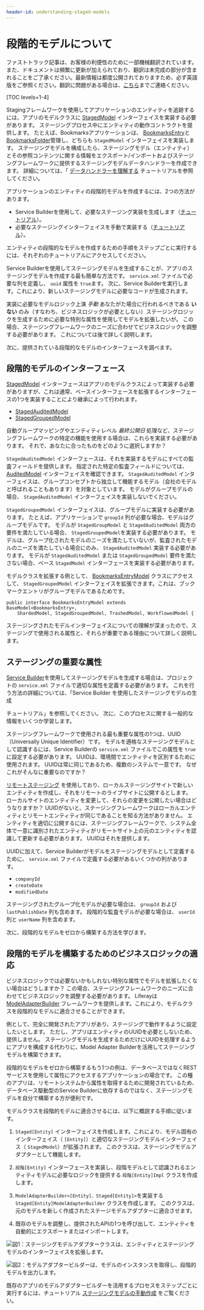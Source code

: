 ```yaml
---
header-id: understanding-staged-models
---
```


# 段階的モデルについて

<p class="alert alert-info"><span class="wysiwyg-color-blue120">ファストトラック記事は、お客様の利便性のために一部機械翻訳されています。また、ドキュメントは頻繁に更新が加えられており、翻訳は未完成の部分が含まれることをご了承ください。最新情報は都度公開されておりますため、必ず英語版をご参照ください。翻訳に問題がある場合は、<a href="mailto:support-content-jp@liferay.com">こちら</a>までご連絡ください。</span></p>

[TOC levels=1-4]

Stagingフレームワークを使用してアプリケーションのエンティティを追跡するには、アプリのモデルクラスに [StagedModel](@platform-ref@/7.1-latest/javadocs/portal-kernel/com/liferay/portal/kernel/model/StagedModel.html) インターフェイスを実装する必要があります。 ステージングプロセス中にエンティティの動作コントラクトを提供します。 たとえば、Bookmarksアプリケーションは、 [BookmarksEntry](@app-ref@/collaboration/latest/javadocs/com/liferay/bookmarks/model/BookmarksEntry.html)と [BookmarksFolder](@app-ref@/collaboration/latest/javadocs/com/liferay/bookmarks/model/BookmarksFolder.html)管理し、どちらも `StagedModel` インターフェイスを実装します。 ステージングモデルを構成したら、ステージングモデル（エンティティ）とその参照コンテンツに関する情報をエクスポート/インポートおよびステージングフレームワークに提供するステージングモデルデータハンドラーを作成できます。 詳細については、「 [データハンドラーを理解する](/docs/7-1/tutorials/-/knowledge_base/t/understanding-data-handlers) チュートリアルを参照してください。

アプリケーションのエンティティの段階的モデルを作成するには、2つの方法があります。

  - Service Builderを使用して、必要なステージング実装を生成します（[チュートリアル](/docs/7-1/tutorials/-/knowledge_base/t/generating-staged-models-using-service-builder)）。
  - 必要なステージングインターフェイスを手動で実装する（[チュートリアル](/docs/7-1/tutorials/-/knowledge_base/t/creating-staged-models-manually)）。

エンティティの段階的なモデルを作成するための手順をステップごとに実行するには、それぞれのチュートリアルにアクセスしてください。

Service Builderを使用してステージングモデルを生成することが、アプリのステージングモデルを作成する最も簡単な方法です。 `service.xml` ファイルで必要な列を定義し、 `uuid` 属性を `true`ます。 次に、Service Builderを実行します。これにより、新しいステージングモデルに必要なコードが生成されます。

実装に必要なモデルロジック上演 *手動* あなたがた場合に行われるべきである **いない** のみ（すなわち、ビジネスロジックが必要としない）ステージングロジックを生成するために必要な特別な属性を使用してモデルを拡張したいが。 この場合、ステージングフレームワークのニーズに合わせてビジネスロジックを調整する必要があります。 これについては後で詳しく説明します。

次に、提供されている段階的なモデルのインターフェースを調べます。

## 段階的モデルのインターフェース

[StagedModel](@platform-ref@/7.1-latest/javadocs/portal-kernel/com/liferay/portal/kernel/model/StagedModel.html) インターフェースはアプリのモデルクラスによって実装する必要がありますが、これは通常、ベースインターフェースを拡張するインターフェースの1つを実装することにより継承によって行われます。

  - [StagedAuditedModel](@platform-ref@/7.1-latest/javadocs/portal-kernel/com/liferay/portal/kernel/model/StagedAuditedModel.html)
  - [StagedGroupedModel](@platform-ref@/7.1-latest/javadocs/portal-kernel/com/liferay/portal/kernel/model/StagedGroupedModel.html)

自動グループマッピングやエンティティレベル *最終公開日* 処理など、ステージングフレームワークの特定の機能を使用する場合は、これらを実装する必要があります。 それで、あなたに合ったものをどのように選択しますか？

`StagedAuditedModel` インターフェースは、それを実装するモデルにすべての監査フィールドを提供します。 指定された特定の監査フィールドについては、 [AuditedModel](@platform-ref@/7.1-latest/javadocs/portal-kernel/com/liferay/portal/kernel/model/AuditedModel.html) インターフェイスを確認できます。 `StagedAuditedModel` インターフェイスは、グループコンセプトから独立して機能するモデル（会社のモデルと呼ばれることもあります）を対象としています。 モデルがグループモデルの場合、 `StagedAuditedModel` インターフェイスを実装しないでください。

`StagedGroupedModel` インターフェイスは、グループモデルに実装する必要があります。 たとえば、アプリケーションで `groupId` 列が必要な場合、モデルはグループモデルです。 モデルが `StagedGroupModel` と `StagedAuditedModel` 両方の要件を満たしている場合、 `StagedGroupedModel`を実装する必要があります。 モデルは、グループ化されたモデルのニーズを満たしていないが、監査されたモデルのニーズを満たしている場合にのみ、 `StagedAuditedModel` 実装する必要があります。 モデルが `StagedAuditedModel` または `StagedGroupedModel` 要件を満たさない場合、ベース `StagedModel` インターフェースを実装する必要があります。

モデルクラスを拡張する例として、 [BookmarksEntryModel](@app-ref@/collaboration/latest/javadocs/com/liferay/bookmarks/model/BookmarksEntryModel.html) クラスにアクセスして、 `StagedGroupedModel` インターフェイスを拡張できます。これは、ブックマークエントリがグループモデルであるためです。

    public interface BookmarksEntryModel extends BaseModel<BookmarksEntry>,
        ShardedModel, StagedGroupedModel, TrashedModel, WorkflowedModel {

ステージングされたモデルインターフェイスについての理解が深まったので、ステージングで使用される属性と、それらが重要である理由について詳しく説明します。

## ステージングの重要な属性

[Service Builder](/docs/7-1/tutorials/-/knowledge_base/t/service-builder)を使用してステージングモデルを生成する場合は、プロジェクトの `service.xml` ファイルで適切な属性を定義する必要があります。 これを行う方法の詳細については、「Service Builder</a> を使用したステージングモデルの生成

チュートリアル」を参照してください。 次に、このプロセスに関する一般的な情報をいくつか学習します。</p> 

ステージングフレームワークで使用される最も重要な属性の1つは、UUID（Universally Unique Identifier）です。 モデルを適格なステージングモデルとして認識するには、Service Builderの `service.xml` ファイルでこの属性を `true` に設定する必要があります。 UUIDは、環境間でエンティティを区別するために使用されます。 UUIDは常に同じであるため、複数のシステムで一意です。 なぜこれがそんなに重要なのですか？

[リモートステージング](/docs/7-1/user/-/knowledge_base/u/enabling-remote-live-staging) を使用しており、ローカルステージングサイトで新しいエンティティを作成し、それをリモートのライブサイトに公開するとします。 ローカルサイトのエンティティを変更して、それらの変更を公開したい場合はどうなりますか？ UUIDがないと、ステージングフレームワークはローカルエンティティとリモートエンティティが同じであることを知る方法がありません。 エンティティを適切に公開するには、ステージングフレームワークで、システム全体で一意に識別されたエンティティがリモートサイト上の元のエンティティを認識して更新する必要があります。 UUIDはそれを提供します。

UUIDに加えて、Service Builderがモデルをステージングモデルとして定義するために、 `service.xml` ファイルで定義する必要があるいくつかの列があります。

  - `companyId`
  - `createDate`
  - `modifiedDate`

ステージングされたグループ化モデルが必要な場合は、 `groupId` および `lastPublishDate` 列も含めます。 段階的な監査モデルが必要な場合は、 `userId` 列と `userName` 列を含めます。

次に、段階的なモデルをゼロから構築する方法を学びます。



## 段階的モデルを構築するためのビジネスロジックの適応

ビジネスロジックでは必要ないかもしれない特別な属性でモデルを拡張したくない場合はどうしますか？ この場合、ステージングフレームワークのニーズに合わせてビジネスロジックを調整する必要があります。 Liferayは [ModelAdapterBuilder](@platform-ref@/7.1-latest/javadocs/portal-kernel/com/liferay/portal/kernel/model/adapter/builder/ModelAdapterBuilder.html) フレームワークを提供します。これにより、モデルクラスを段階的なモデルに適合させることができます。

例として、完全に開発されたアプリがあり、ステージングで動作するように設定したいとします。 ただし、アプリはエンティティのUUIDを必要としないため、提供しません。 ステージングモデルを生成するためだけにUUIDを処理するようにアプリを構成する代わりに、Model Adapter Builderを活用してステージングモデルを構築できます。

段階的なモデルをゼロから構築するもう1つの例は、データベースではなくRESTサービスを使用して属性にアクセスするアプリケーションの場合です。 この種のアプリは、リモートシステムから属性を取得するために開発されているため、データベース駆動型のService Builderに依存するのではなく、ステージングモデルを自分で構築する方が便利です。

モデルクラスを段階的モデルに適合させるには、以下に概説する手順に従います。

1.  `Staged[Entity]` インターフェイスを作成します。これにより、モデル固有のインターフェイス（ `[Entity]`）と適切なステージングモデルインターフェイス（ `StagedModel`）が拡張されます。 このクラスは、ステージングモデルアダプターとして機能します。

2.  `段階[Entity]` インターフェースを実装し、段階モデルとして認識されるエンティティモデルに必要なロジックを提供する `段階[Entity]Impl` クラスを作成します。

3.  `ModelAdapterBuilder<[Entity]、Staged[Entity]>`を実装する `Staged[Entity]ModelAdapterBuilder` クラスを作成します。 このクラスは、元のモデルを新しく作成されたステージモデルアダプターに適合させます。

4.  既存のモデルを調整し、提供されたAPIの1つを呼び出して、エンティティを自動的にエクスポートまたはインポートします。

![図1：ステージングモデルアダプタークラスは、エンティティとステージングモデルのインターフェイスを拡張します。](../../images/staged-model-adapter-diagram.png)

![図2：モデルアダプタービルダーは、モデルのインスタンスを取得し、段階的モデルを出力します。](../../images/model-adapter-builder-diagram.png)

既存のアプリのモデルアダプタービルダーを活用するプロセスをステップごとに実行するには、チュートリアル [ステージングモデルの手動作成](/docs/7-1/tutorials/-/knowledge_base/t/creating-staged-models-manually) をご覧ください。
